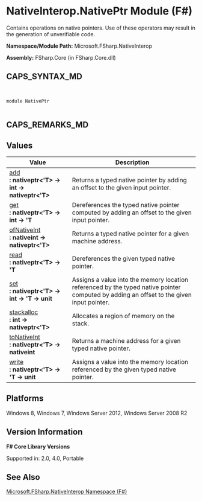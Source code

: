 # NativeInterop.NativePtr Module (F#)

Contains operations on native pointers. Use of these operators may result in the generation of unverifiable code.

**Namespace/Module Path:** Microsoft.FSharp.NativeInterop

**Assembly:** FSharp.Core (in FSharp.Core.dll)


## CAPS_SYNTAX_MD



```


module NativePtr


```



## CAPS_REMARKS_MD

## Values


|Value|Description|
|-----|-----------|
|[add](http://msdn.microsoft.com/en-us/library/851d713a-4b8d-42d6-961a-930355b038fe)<br />**: nativeptr&lt;'T&gt; -&gt; int -&gt; nativeptr&lt;'T&gt;**|Returns a typed native pointer by adding an offset to the given input pointer.|
|[get](http://msdn.microsoft.com/en-us/library/eb9ac3e5-eef2-4914-aedf-7c60c7edccf2)<br />**: nativeptr&lt;'T&gt; -&gt; int -&gt; 'T**|Dereferences the typed native pointer computed by adding an offset to the given input pointer.|
|[ofNativeInt](http://msdn.microsoft.com/en-us/library/e813513b-cf42-41e9-ba08-e1a4def9fe8c)<br />**: nativeint -&gt; nativeptr&lt;'T&gt;**|Returns a typed native pointer for a given machine address.|
|[read](http://msdn.microsoft.com/en-us/library/b6c4dacc-45dc-48eb-89f5-2507ded6de01)<br />**: nativeptr&lt;'T&gt; -&gt; 'T**|Dereferences the given typed native pointer.|
|[set](http://msdn.microsoft.com/en-us/library/f232c376-3e92-4557-958d-f6c70aa739e0)<br />**: nativeptr&lt;'T&gt; -&gt; int -&gt; 'T -&gt; unit**|Assigns a value into the memory location referenced by the typed native pointer computed by adding an offset to the given input pointer.|
|[stackalloc](http://msdn.microsoft.com/en-us/library/a2c2855f-e4ff-4d10-b15a-e0fc3fecbb3d)<br />**: int -&gt; nativeptr&lt;'T&gt;**|Allocates a region of memory on the stack.|
|[toNativeInt](http://msdn.microsoft.com/en-us/library/4202403f-6639-483c-8ab6-5455cea041ad)<br />**: nativeptr&lt;'T&gt; -&gt; nativeint**|Returns a machine address for a given typed native pointer.|
|[write](http://msdn.microsoft.com/en-us/library/c65eae26-60a8-4168-92cd-00ae36c9456a)<br />**: nativeptr&lt;'T&gt; -&gt; 'T -&gt; unit**|Assigns a value into the memory location referenced by the given typed native pointer.|

## Platforms
Windows 8, Windows 7, Windows Server 2012, Windows Server 2008 R2


## Version Information
**F# Core Library Versions**

Supported in: 2.0, 4.0, Portable




## See Also
[Microsoft.FSharp.NativeInterop Namespace &#40;F&#35;&#41;](Microsoft.FSharp.NativeInterop+Namespace+%28F%23%29.md)

